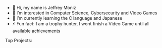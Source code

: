 - 👋 Hi, my name is Jeffrey Moniz
- 👀 I’m interested in Computer Science, Cybersecurity and Video Games
- 🌱 I’m currently learning the C language and Japanese
- ⚡ Fun fact: I am a trophy hunter, I wont finish a Video Game until all available achievements

Top Projects: 
